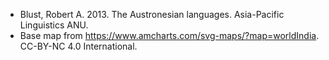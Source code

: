 - Blust, Robert A. 2013. The Austronesian languages. Asia-Pacific Linguistics ANU.
- Base map from https://www.amcharts.com/svg-maps/?map=worldIndia. CC-BY-NC 4.0 International.